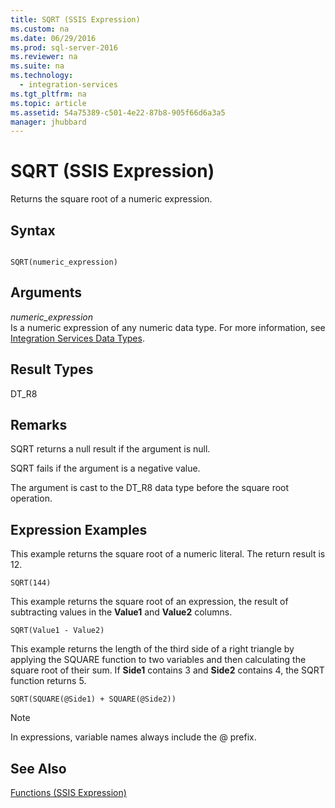 ```yaml
---
title: SQRT (SSIS Expression)
ms.custom: na
ms.date: 06/29/2016
ms.prod: sql-server-2016
ms.reviewer: na
ms.suite: na
ms.technology: 
  - integration-services
ms.tgt_pltfrm: na
ms.topic: article
ms.assetid: 54a75389-c501-4e22-87b8-905f66d6a3a5
manager: jhubbard
---
```

# SQRT (SSIS Expression)
Returns the square root of a numeric expression.  
  
## Syntax  
  
```  
  
SQRT(numeric_expression)  
```  
  
## Arguments  
 *numeric_expression*  
 Is a numeric expression of any numeric data type. For more information, see [Integration Services Data Types](../../Topics/TopicNameNotContainA/Integration-Services-Data-Types.md).  
  
## Result Types  
 DT_R8  
  
## Remarks  
 SQRT returns a null result if the argument is null.  
  
 SQRT fails if the argument is a negative value.  
  
 The argument is cast to the DT_R8 data type before the square root operation.  
  
## Expression Examples  
 This example returns the square root of a numeric literal. The return result is 12.  
  
```  
SQRT(144)  
```  
  
 This example returns the square root of an expression, the result of subtracting values in the **Value1** and **Value2** columns.  
  
```  
SQRT(Value1 - Value2)  
```  
  
 This example returns the length of the third side of a right triangle by applying the SQUARE function to two variables and then calculating the square root of their sum. If **Side1** contains 3 and **Side2** contains 4, the SQRT function returns 5.  
  
```  
SQRT(SQUARE(@Side1) + SQUARE(@Side2))  
```  
  
> [!NOTE]  
>  In expressions, variable names always include the @ prefix.  
  
## See Also  
 [Functions (SSIS Expression)](../../Topics/TopicNameNotContainA/Functions--SSIS-Expression-.md)